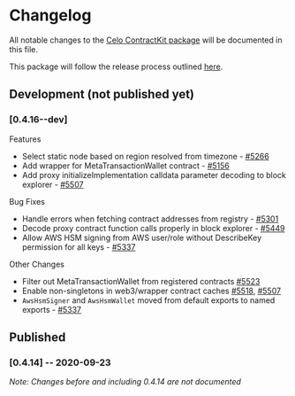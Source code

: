 # Changelog
All notable changes to the [Celo ContractKit package](https://www.npmjs.com/package/@celo/contractkit) will be documented in this file. 

This package will follow the release process outlined [here](https://docs.celo.org/community/release-process).


## Development (not published yet)
### **[0.4.16--dev]**
Features
- Select static node based on region resolved from timezone - [#5266](https://github.com/celo-org/celo-monorepo/pull/5266)
- Add wrapper for MetaTransactionWallet contract - [#5156](https://github.com/celo-org/celo-monorepo/pull/5156)
- Add proxy initializeImplementation calldata parameter decoding to block explorer - [#5507](https://github.com/celo-org/celo-monorepo/pull/5507)

Bug Fixes
- Handle errors when fetching contract addresses from registry - [#5301](https://github.com/celo-org/celo-monorepo/pull/5301)
- Decode proxy contract function calls properly in block explorer - [#5449](https://github.com/celo-org/celo-monorepo/pull/5449)
- Allow AWS HSM signing from AWS user/role without DescribeKey permission for all keys - [#5337](https://github.com/celo-org/celo-monorepo/pull/5337)

Other Changes
- Filter out MetaTransactionWallet from registered contracts [#5523](https://github.com/celo-org/celo-monorepo/pull/5523)
- Enable non-singletons in web3/wrapper contract caches [#5518](https://github.com/celo-org/celo-monorepo/pull/5518), [#5507](https://github.com/celo-org/celo-monorepo/pull/5507)
- `AwsHsmSigner` and `AwsHsmWallet` moved from default exports to named exports - [#5337](https://github.com/celo-org/celo-monorepo/pull/5337)

## Published
### **[0.4.14]** -- 2020-09-23
_Note: Changes before and including 0.4.14 are not documented_
